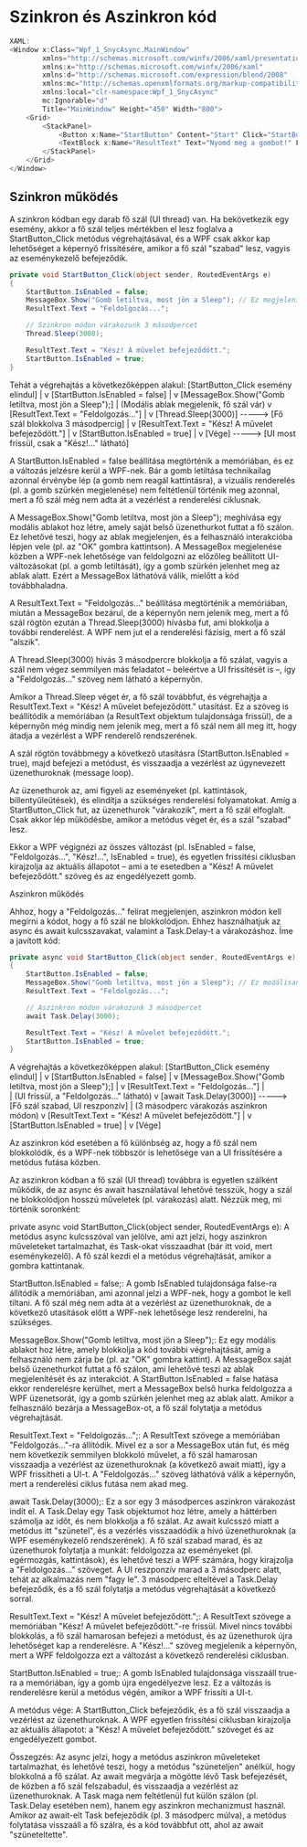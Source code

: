 # Szinkron és Aszinkron kód


```cs
XAML:
<Window x:Class="Wpf_1_SnycAsync.MainWindow"
        xmlns="http://schemas.microsoft.com/winfx/2006/xaml/presentation"
        xmlns:x="http://schemas.microsoft.com/winfx/2006/xaml"
        xmlns:d="http://schemas.microsoft.com/expression/blend/2008"
        xmlns:mc="http://schemas.openxmlformats.org/markup-compatibility/2006"
        xmlns:local="clr-namespace:Wpf_1_SnycAsync"
        mc:Ignorable="d"
        Title="MainWindow" Height="450" Width="800">
    <Grid>
        <StackPanel>
            <Button x:Name="StartButton" Content="Start" Click="StartButton_Click" Width="100" Height="30" Margin="10"/>
            <TextBlock x:Name="ResultText" Text="Nyomd meg a gombot!" FontSize="16" VerticalAlignment="Center" HorizontalAlignment="Center"/>
        </StackPanel>
    </Grid>
</Window>
```



## Szinkron működés

A szinkron kódban egy darab fő szál (UI thread) van. Ha bekövetkezik egy esemény, akkor a fő szál teljes mértékben el lesz foglalva a StartButton_Click metódus végrehajtásával, és a WPF csak akkor kap lehetőséget a képernyő frissítésére, amikor a fő szál "szabad" lesz, vagyis az eseménykezelő befejeződik.

```cs
private void StartButton_Click(object sender, RoutedEventArgs e)
{
    StartButton.IsEnabled = false;
    MessageBox.Show("Gomb letiltva, most jön a Sleep"); // Ez megjelenik
    ResultText.Text = "Feldolgozás...";

    // Szinkron módon várakozunk 3 másodpercet
    Thread.Sleep(3000);

    ResultText.Text = "Kész! A művelet befejeződött.";
    StartButton.IsEnabled = true;
}
```


Tehát a végrehajtás a következőképpen alakul:
[StartButton_Click esemény elindul]
          |
          v
[StartButton.IsEnabled = false] 
          |
          v
[MessageBox.Show("Gomb letiltva, most jön a Sleep");]
          |  (Modális ablak megjelenik, fő szál vár)
          v
[ResultText.Text = "Feldolgozás..."]
          |
          v
[Thread.Sleep(3000)] -----> [Fő szál blokkolva 3 másodpercig]
          |
          v
[ResultText.Text = "Kész! A művelet befejeződött."]
          |
          v
[StartButton.IsEnabled = true]
          |
          v
[Vége] -----> [UI most frissül, csak a "Kész!..." látható]


A StartButton.IsEnabled = false beállítása megtörténik a memóriában, és ez a változás jelzésre kerül a WPF-nek. Bár a gomb letiltása technikailag azonnal érvénybe lép (a gomb nem reagál kattintásra), a vizuális renderelés (pl. a gomb szürkén megjelenése) nem feltétlenül történik meg azonnal, mert a fő szál még nem adta át a vezérlést a renderelési ciklusnak.

A MessageBox.Show("Gomb letiltva, most jön a Sleep"); meghívása egy modális ablakot hoz létre, amely saját belső üzenethurkot futtat a fő szálon. Ez lehetővé teszi, hogy az ablak megjelenjen, és a felhasználó interakcióba lépjen vele (pl. az "OK" gombra kattintson). A MessageBox megjelenése közben a WPF-nek lehetősége van feldolgozni az előzőleg beállított UI-változásokat (pl. a gomb letiltását), így a gomb szürkén jelenhet meg az ablak alatt. Ezért a MessageBox láthatóvá válik, mielőtt a kód továbbhaladna.

A ResultText.Text = "Feldolgozás..." beállítása megtörténik a memóriában, miután a MessageBox bezárul, de a képernyőn nem jelenik meg, mert a fő szál rögtön ezután a Thread.Sleep(3000) hívásba fut, ami blokkolja a további renderelést. A WPF nem jut el a renderelési fázisig, mert a fő szál "alszik".

A Thread.Sleep(3000) hívás 3 másodpercre blokkolja a fő szálat, vagyis a szál nem végez semmilyen más feladatot – beleértve a UI frissítését is –, így a "Feldolgozás..." szöveg nem látható a képernyőn.

Amikor a Thread.Sleep véget ér, a fő szál továbbfut, és végrehajtja a ResultText.Text = "Kész! A művelet befejeződött." utasítást. Ez a szöveg is beállítódik a memóriában (a ResultText objektum tulajdonsága frissül), de a képernyőn még mindig nem jelenik meg, mert a fő szál nem áll meg itt, hogy átadja a vezérlést a WPF renderelő rendszerének.

A szál rögtön továbbmegy a következő utasításra (StartButton.IsEnabled = true), majd befejezi a metódust, és visszaadja a vezérlést az úgynevezett üzenethuroknak (message loop).

Az üzenethurok az, ami figyeli az eseményeket (pl. kattintások, billentyűleütések), és elindítja a szükséges renderelési folyamatokat. Amíg a StartButton_Click fut, az üzenethurok "várakozik", mert a fő szál elfoglalt. Csak akkor lép működésbe, amikor a metódus véget ér, és a szál "szabad" lesz.

Ekkor a WPF végignézi az összes változást (pl. IsEnabled = false, "Feldolgozás...", "Kész!...", IsEnabled = true), és egyetlen frissítési ciklusban kirajzolja az aktuális állapotot – ami a te esetedben a "Kész! A művelet befejeződött." szöveg és az engedélyezett gomb.


Aszinkron működés

Ahhoz, hogy a "Feldolgozás..." felirat megjelenjen, aszinkron módon kell megírni a kódot, hogy a fő szál ne blokkolódjon. Ehhez használhatjuk az async és await kulcsszavakat, valamint a Task.Delay-t a várakozáshoz. Íme a javított kód:

```cs
private async void StartButton_Click(object sender, RoutedEventArgs e)
{
    StartButton.IsEnabled = false;
    MessageBox.Show("Gomb letiltva, most jön a Sleep"); // Ez modálisan megjelenik
    ResultText.Text = "Feldolgozás...";

    // Aszinkron módon várakozunk 3 másodpercet
    await Task.Delay(3000);

    ResultText.Text = "Kész! A művelet befejeződött.";
    StartButton.IsEnabled = true;
}
```


A végrehajtás a következőképpen alakul:
[StartButton_Click esemény elindul]
          |
          v
[StartButton.IsEnabled = false]
          |
          v
[MessageBox.Show("Gomb letiltva, most jön a Sleep");]
          |
          v
[ResultText.Text = "Feldolgozás..."]
          |  
          |  (UI frissül, a "Feldolgozás..." látható)
          v
[await Task.Delay(3000)] -----> [Fő szál szabad, UI reszponzív]
          |                      (3 másodperc várakozás aszinkron módon)
          v
[ResultText.Text = "Kész! A művelet befejeződött."]
          |
          v
[StartButton.IsEnabled = true]
          |
          v
[Vége]


Az aszinkron kód esetében a fő különbség az, hogy a fő szál nem blokkolódik, és a WPF-nek többször is lehetősége van a UI frissítésére a metódus futása közben.

Az aszinkron kódban a fő szál (UI thread) továbbra is egyetlen szálként működik, de az async és await használatával lehetővé tesszük, hogy a szál ne blokkolódjon hosszú műveletek (pl. várakozás) alatt. Nézzük meg, mi történik soronként:

private async void StartButton_Click(object sender, RoutedEventArgs e):
A metódus async kulcsszóval van jelölve, ami azt jelzi, hogy aszinkron műveleteket tartalmazhat, és Task-okat visszaadhat (bár itt void, mert eseménykezelő).
A fő szál kezdi el a metódus végrehajtását, amikor a gombra kattintanak.

StartButton.IsEnabled = false;:
A gomb IsEnabled tulajdonsága false-ra állítódik a memóriában, ami azonnal jelzi a WPF-nek, hogy a gombot le kell tiltani.
A fő szál még nem adta át a vezérlést az üzenethuroknak, de a következő utasítások előtt a WPF-nek lehetősége lesz renderelni, ha szükséges.

MessageBox.Show("Gomb letiltva, most jön a Sleep");:
Ez egy modális ablakot hoz létre, amely blokkolja a kód további végrehajtását, amíg a felhasználó nem zárja be (pl. az "OK" gombra kattint).
A MessageBox saját belső üzenethurkot futtat a fő szálon, ami lehetővé teszi az ablak megjelenítését és az interakciót.
A StartButton.IsEnabled = false hatása ekkor renderelésre kerülhet, mert a MessageBox belső hurka feldolgozza a WPF üzenetsorát, így a gomb szürkén jelenhet meg az ablak alatt.
Amikor a felhasználó bezárja a MessageBox-ot, a fő szál folytatja a metódus végrehajtását.

ResultText.Text = "Feldolgozás...";:
A ResultText szövege a memóriában "Feldolgozás..."-ra állítódik.
Mivel ez a sor a MessageBox után fut, és még nem következik semmilyen blokkoló művelet, a fő szál hamarosan visszaadja a vezérlést az üzenethuroknak (a következő await miatt), így a WPF frissítheti a UI-t.
A "Feldolgozás..." szöveg láthatóvá válik a képernyőn, mert a renderelési ciklus futása nem akad meg.

await Task.Delay(3000);:
Ez a sor egy 3 másodperces aszinkron várakozást indít el. A Task.Delay egy Task objektumot hoz létre, amely a háttérben számolja az időt, és nem blokkolja a fő szálat.
Az await kulcsszó miatt a metódus itt "szünetel", és a vezérlés visszaadódik a hívó üzenethuroknak (a WPF eseménykezelő rendszerének).
A fő szál szabad marad, és az üzenethurok folytatja a munkát: feldolgozza az eseményeket (pl. egérmozgás, kattintások), és lehetővé teszi a WPF számára, hogy kirajzolja a "Feldolgozás..." szöveget.
A UI reszponzív marad a 3 másodperc alatt, tehát az alkalmazás nem "fagy le".
3 másodperc elteltével a Task.Delay befejeződik, és a fő szál folytatja a metódus végrehajtását a következő sorral.

ResultText.Text = "Kész! A művelet befejeződött.";:
A ResultText szövege a memóriában "Kész! A művelet befejeződött."-re frissül.
Mivel nincs további blokkolás, a fő szál hamarosan befejezi a metódust, és az üzenethurok újra lehetőséget kap a renderelésre.
A "Kész!..." szöveg megjelenik a képernyőn, mert a WPF feldolgozza ezt a változást a következő renderelési ciklusban.

StartButton.IsEnabled = true;:
A gomb IsEnabled tulajdonsága visszaáll true-ra a memóriában, így a gomb újra engedélyezve lesz.
Ez a változás is renderelésre kerül a metódus végén, amikor a WPF frissíti a UI-t.

A metódus vége:
A StartButton_Click befejeződik, és a fő szál visszaadja a vezérlést az üzenethuroknak.
A WPF egyetlen frissítési ciklusban kirajzolja az aktuális állapotot: a "Kész! A művelet befejeződött." szöveget és az engedélyezett gombot.


Összegzés:
Az async jelzi, hogy a metódus aszinkron műveleteket tartalmazhat, és lehetővé teszi, hogy a metódus "szüneteljen" anélkül, hogy blokkolná a fő szálat.
Az await megvárja a mögötte lévő Task befejezését, de közben a fő szál felszabadul, és visszaadja a vezérlést az üzenethuroknak. A Task maga nem feltétlenül fut külön szálon (pl. Task.Delay esetében nem), hanem egy aszinkron mechanizmust használ.
Amikor az await-elt Task befejeződik (pl. 3 másodperc múlva), a metódus folytatása visszaáll a fő szálra, és a kód továbbfut ott, ahol az await "szüneteltette".


